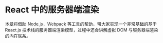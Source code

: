 # React 中的服务器端渲染

本章将借助 Node.js，Webpack 等工具的帮助，带大家实现一个非常基础的基于 React.js 技术栈的服务器端渲染模型，过程中还会讲解虚拟 DOM 与服务器端渲染的内在联系。
